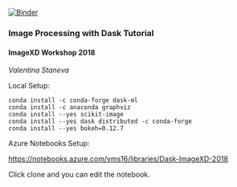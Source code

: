 [![Binder](https://mybinder.org/badge_logo.svg)](https://mybinder.org/v2/gh/valentina-s/Dask_ImageXD_2018/master?filepath=Dask-Image-Tutorial-leaves-11-28-18.ipynb)

### Image Processing with Dask Tutorial

#### ImageXD Workshop 2018

*Valentina Staneva*

Local Setup:


```
conda install -c conda-forge dask-ml
conda install -c anaconda graphviz
conda install --yes scikit-image
conda install --yes dask distributed -c conda-forge
conda install --yes bokeh=0.12.7
```

Azure Notebooks Setup:

https://notebooks.azure.com/vms16/libraries/Dask-ImageXD-2018

Click clone and you can edit the notebook.
